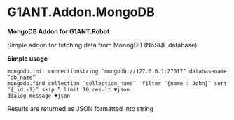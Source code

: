 # G1ANT.Addon.MongoDB

**MongoDB Addon for G1ANT.Robot** 

Simple addon for fetching data from MonogDB (NoSQL database)

**Simple usage** 

```
mongodb.init connectionstring ‴mongodb://127.0.0.1:27017‴ databasename ‴db_name‴
mongodb.find collection ‴collection_name‴  filter ‴{name : John}‴ sort ‴{_id:-1}‴ skip 5 limit 10 result ♥json
dialog message ♥json

```

Results are returned as JSON formatted into string
